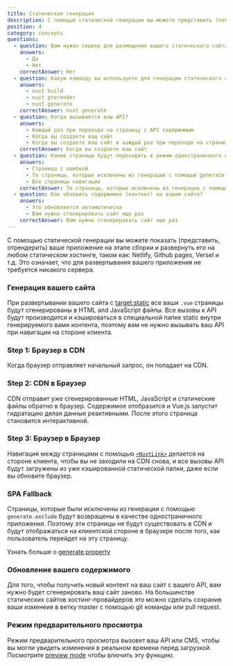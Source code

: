 ```yaml
---
title: Статическая генерация
description: С помощью статической генерации вы можете представить (показать, отрендерить) ваше приложение на этапе сборки и развернуть его на любом статическом хостинге, таком как: Netlify, Github pages, Versel и т.д.
position: 4
category: concepts
questions:
  - question: Вам нужен сервер для размещения вашего статического сайта?
    answers:
      - Да
      - Нет
    correctAnswer: Нет
  - question: Какую команду вы используете для генерации статического сайта?
    answers:
      - nuxt build
      - nuxt prerender
      - nuxt generate
    correctAnswer: nuxt generate
  - question: Когда вызывается ваш API?
    answers:
      - Каждый раз при переходе на страницу с API содержимым
      - Когда вы создаете ваш сайт
      - Когда вы создаете ваш сайт и каждый раз при переходе на страницу с API содержимым
    correctAnswer: Когда вы создаете ваш сайт
  - question: Какие страницы будут переходить в режим одностраничного приложения (SPA)?
    answers:
      - Страница с ошибкой
      - Те страницы, которые исключены из генерации с помощью generate.excludes
      - Все страницы навигации
    correctAnswer: Те страницы, которые исключены из генерации с помощью generate.excludes
  - question: Как обновить содержимое (контент) на вашем сайте?
    answers:
      - Это обновляется автоматически
      - Вам нужно сгенерировать сайт еще раз
    correctAnswer: Вам нужно сгенерировать сайт еще раз
---
```


С помощью статической генерации вы можете показать (представить, отрендерить) ваше приложение на этапе сборки и развернуть его на любом статическом хостинге, таком как: Netlify, Github pages, Versel и т.д. Это означает, что для развертывания вашего приложения не требуется никакого сервера.

### Генерация вашего сайта

При развертывании вашего сайта с [target:static](/docs/2.x/features/deployment-targets#static-hosting) все ваши `.vue` страницы будут сгенерированы в HTML and JavaScript файлы. Все вызовы к API будут производится и кэшироваться в специальной папке static внутри генерируемого вами контента, поэтому вам не нужно вызывать ваш API при навигации на стороне клиента.

### Step 1: Браузер в CDN

Когда браузер отправляет начальный запрос, он попадает на CDN.

### Step 2: CDN в Браузер

CDN отправит уже сгенерированные HTML, JavaScript и статические файлы обратно в браузер. Содержимое отобразится и Vue.js запустит гидратацию делая данные реактивными. После этого страница становится интерактивной.

### Step 3: Браузер в Браузер

Навигация между страницами с помощью [`<NuxtLink>`](/docs/2.x/features/nuxt-components#the-nuxtlink-component) делается на стороне клиента, чтобы вы не заходили на CDN снова, и все вызовы API будут загружены из уже кэшированной статической папки, даже если вы обновите браузер.

### SPA Fallback

Страницы, которые были исключены из генерации с помощью `generate.exclude` будут возвращены в качестве одностраничного приложения. Поэтому эти страницы не будут существовать в CDN и будут отображаться на клиентской стороне в браузере после того, как пользователь перейдет на эту страницу.

<base-alert type="next">

Узнать больше о [generate property](/docs/2.x/configuration-glossary/configuration-generate#exclude)

</base-alert>

### Обновление вашего содержимого

Для того, чтобы получить новый контент на ваш сайт с вашего API, вам нужно будет сгенерировать ваш сайт заново. На большинстве статических сайтов хостинг-провайдеров это можно сделать сохранив ваши изменеия в ветку master с помощью git команды или pull request.

### Режим предварительного просмотра

Режим предварительного просмотра вызовет ваш API или CMS, чтобы вы могли увидеть изменения в реальном времени перед загрузкой. Посмотрите [preview mode](/docs/2.x/features/live-preview) чтобы влючить эту функцию.

<quiz :questions="questions"></quiz>
